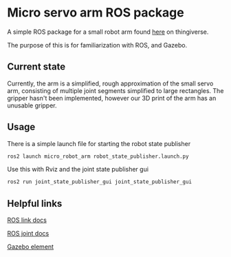 # Micro servo arm ROS package
A simple ROS package for a small robot arm found [here](https://www.thingiverse.com/thing:34829/files) 
on thingiverse.

The purpose of this is for familiarization with ROS, and Gazebo.

## Current state
Currently, the arm is a simplified, rough approximation of the small servo arm,
consisting of multiple joint segments simplified to large rectangles. The
gripper hasn't been implemented, however our 3D print of the arm has an unusable
gripper.

## Usage
There is a simple launch file for starting the robot state publisher
```bash
ros2 launch micro_robot_arm robot_state_publisher.launch.py
```

Use this with Rviz and the joint state publisher gui
```bash
ros2 run joint_state_publisher_gui joint_state_publisher_gui
```

## Helpful links
[ROS link docs](http://wiki.ros.org/urdf/XML/link)

[ROS joint docs](http://wiki.ros.org/urdf/XML/joint)

[Gazebo element](http://wiki.ros.org/urdf/XML/Gazebo) 
